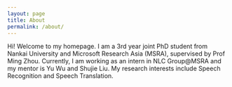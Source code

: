 ```yaml
---
layout: page
title: About
permalink: /about/
---
```

  Hi! Welcome to my homepage. I am a 3rd year joint PhD student from Nankai University and Microsoft Research Asia (MSRA), supervised by Prof Ming Zhou. Currently, I am working as an intern in NLC Group@MSRA and my mentor is Yu Wu and Shujie Liu. My research interests include Speech Recognition and Speech Translation.
